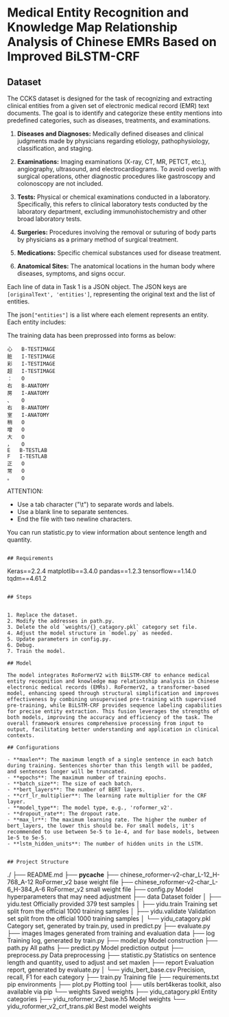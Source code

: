 # Medical Entity Recognition and Knowledge Map Relationship Analysis of Chinese EMRs Based on Improved BiLSTM-CRF

## Dataset

The CCKS dataset is designed for the task of recognizing and extracting clinical entities from a given set of electronic medical record (EMR) text documents. The goal is to identify and categorize these entity mentions into predefined categories, such as diseases, treatments, and examinations.

1. **Diseases and Diagnoses:** Medically defined diseases and clinical judgments made by physicians regarding etiology, pathophysiology, classification, and staging.

2. **Examinations:** Imaging examinations (X-ray, CT, MR, PETCT, etc.), angiography, ultrasound, and electrocardiograms. To avoid overlap with surgical operations, other diagnostic procedures like gastroscopy and colonoscopy are not included.

3. **Tests:** Physical or chemical examinations conducted in a laboratory. Specifically, this refers to clinical laboratory tests conducted by the laboratory department, excluding immunohistochemistry and other broad laboratory tests.

4. **Surgeries:** Procedures involving the removal or suturing of body parts by physicians as a primary method of surgical treatment.

5. **Medications:** Specific chemical substances used for disease treatment.

6. **Anatomical Sites:** The anatomical locations in the human body where diseases, symptoms, and signs occur.

Each line of data in Task 1 is a JSON object. The JSON keys are `[originalText', 'entities']`, representing the original text and the list of entities.

The json`["entities"]` is a list where each element represents an entity. Each entity includes:

The training data has been preprossed into forms as below:

```
心	B-TESTIMAGE
脏	I-TESTIMAGE
彩	I-TESTIMAGE
超	I-TESTIMAGE
：	O
右	B-ANATOMY
房	I-ANATOMY
、	O
右	B-ANATOMY
室	I-ANATOMY
稍	O
增	O
大	O
，	O
E	B-TESTLAB
F	I-TESTLAB
正	O
常	O
。	O
```

ATTENTION:

- Use a tab character ("\t") to separate words and labels.
- Use a blank line to separate sentences.
- End the file with two newline characters.

You can run statistic.py to view information about sentence length and quantity.
```

## Requirements

```
Keras==2.2.4
matplotlib==3.4.0
pandas==1.2.3
tensorflow==1.14.0
tqdm==4.61.2
```

## Steps


1. Replace the dataset.
2. Modify the addresses in path.py.
3. Delete the old `weights/{}_catagory.pkl` category set file.
4. Adjust the model structure in `model.py` as needed.
5. Update parameters in config.py.
6. Debug.
7. Train the model.

## Model

The model integrates RoFormerV2 with BiLSTM-CRF to enhance medical entity recognition and knowledge map relationship analysis in Chinese electronic medical records (EMRs). RoFormerV2, a transformer-based model, enhancing speed through structural simplification and improves effectiveness by combining unsupervised pre-training with supervised pre-training, while BiLSTM-CRF provides sequence labeling capabilities for precise entity extraction. This fusion leverages the strengths of both models, improving the accuracy and efficiency of the task. The overall framework ensures comprehensive processing from input to output, facilitating better understanding and application in clinical contexts.

## Configurations

- **maxlen**: The maximum length of a single sentence in each batch during training. Sentences shorter than this length will be padded, and sentences longer will be truncated.
- **epochs**: The maximum number of training epochs.
- **batch_size**: The size of each batch.
- **bert_layers**: The number of BERT layers. 
- **crf_lr_multiplier**: The learning rate multiplier for the CRF layer. 
- **model_type**: The model type, e.g., 'roformer_v2'.
- **dropout_rate**: The dropout rate.
- **max_lr**: The maximum learning rate. The higher the number of bert_layers, the lower this should be. For small models, it's recommended to use between 5e-5 to 1e-4, and for base models, between 1e-5 to 5e-5.
- **lstm_hidden_units**: The number of hidden units in the LSTM.


## Project Structure

```
./
├── README.md
├── __pycache__
├── chinese_roformer-v2-char_L-12_H-768_A-12    RoFormer_v2 base weight file
├── chinese_roformer-v2-char_L-6_H-384_A-6      RoFormer_v2 small weight file
├── config.py                                   Model hyperparameters that may need adjustment
├── data                                        Dataset folder
│   ├── yidu.test                               Officially provided 379 test samples
│   ├── yidu.train                              Training set split from the official 1000 training samples
│   ├── yidu.validate                           Validation set split from the official 1000 training samples
│   └── yidu_catagory.pkl                       Category set, generated by train.py, used in predict.py
├── evaluate.py
├── images                                      Images generated from training and evaluation data
├── log                                         Training log, generated by train.py
├── model.py                                    Model construction
├── path.py                                     All paths
├── predict.py                                  Model prediction output
├── preprocess.py                               Data preprocessing
├── statistic.py                                Statistics on sentence length and quantity, used to adjust and set maxlen
├── report                                      Evaluation report, generated by evaluate.py
│   └── yidu_bert_base.csv                      Precision, recall, F1 for each category
├── train.py                                    Training file
├── requirements.txt                            pip environments
├── plot.py                                     Plotting tool
├── utils                                       bert4keras toolkit, also available via pip
└── weights                                     Saved weights
    ├── yidu_catagory.pkl                       Entity categories
    ├── yidu_roformer_v2_base.h5                Model weights
    └── yidu_roformer_v2_crf_trans.pkl          Best model weights
